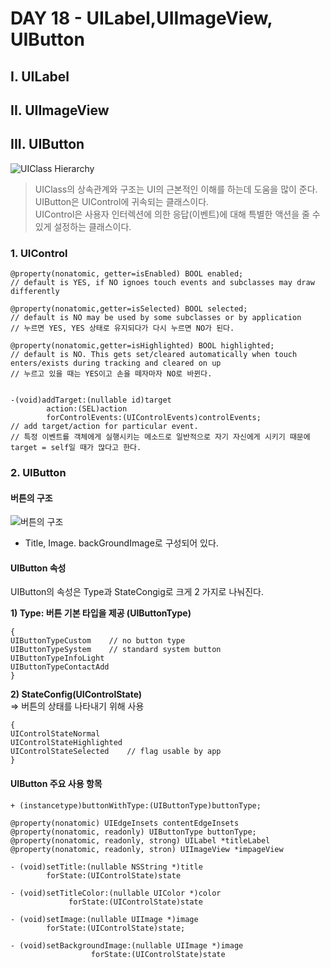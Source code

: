 

# DAY 18 - UILabel,UIImageView, UIButton  


## I. UILabel

## II. UIImageView

## III. UIButton  

![UIClass Hierarchy](/Users/apple/Downloads/a0037268_4b6b91c3db151.jpg) 
  
> UIClass의 상속관계와 구조는 UI의 근본적인 이해를 하는데 도움을 많이 준다.  
> UIButton은 UIControl에 귀속되는 클래스이다.  
> UIControl은 사용자 인터렉션에 의한 응답(이벤트)에 대해 특별한 액션을 줄 수 있게 설정하는 클래스이다.  

### 1. UIControl

```objc
@property(nonatomic, getter=isEnabled) BOOL enabled;
// default is YES, if NO ignoes touch events and subclasses may draw differently  

@property(nonatomic,getter=isSelected) BOOL selected;
// default is NO may be used by some subclasses or by application
// 누르면 YES, YES 상태로 유지되다가 다시 누르면 NO가 된다.  

@property(nonatomic,getter=isHighlighted) BOOL highlighted;
// default is NO. This gets set/cleared automatically when touch enters/exists during tracking and cleared on up  
// 누르고 있을 때는 YES이고 손을 떼자마자 NO로 바뀐다.  


-(void)addTarget:(nullable id)target
		action:(SEL)action
		forControlEvents:(UIControlEvents)controlEvents;
// add target/action for particular event.  
// 특정 이벤트를 객체에게 실행시키는 메소드로 일반적으로 자기 자신에게 시키기 때문에 target = self일 때가 많다고 한다.  
```  

### 2. UIButton  

#### 버튼의 구조  
![버튼의 구조](https://docs-assets.developer.apple.com/published/77caf4ed6d/uibutton_callouts_2x_59b779c9-315a-416d-bf1c-f09ab4380899.png)


- Title, Image. backGroundImage로 구성되어 있다.  

#### UIButton 속성  
UIButton의 속성은 Type과 StateCongig로 크게 2 가지로 나눠진다.  

**1) Type: 버튼 기본 타입을 제공 (UIButtonType)**  

```objc
{
UIButtonTypeCustom    // no button type
UIButtonTypeSystem    // standard system button  
UIButtonTypeInfoLight  
UIButtonTypeContactAdd  
}
```

**2) StateConfig(UIControlState)**  
=> 버튼의 상태를 나타내기 위해 사용

```objc
{
UIControlStateNormal
UIControlStateHighlighted
UIControlStateSelected    // flag usable by app 
} 
```

#### UIButton 주요 사용 항목  

```objc
+ (instancetype)buttonWithType:(UIButtonType)buttonType;

@property(nonatomic) UIEdgeInsets contentEdgeInsets  
@property(nonatomic, readonly) UIButtonType buttonType;
@property(nonatomic, readonly, strong) UILabel *titleLabel
@property(nonatomic, readonly, stron) UIImageView *impageView

- (void)setTitle:(nullable NSString *)title
		forState:(UIControlState)state

- (void)setTitleColor:(nullable UIColor *)color
			 forState:(UIControlState)state
	
- (void)setImage:(nullable UIImage *)image
		forState:(UIControlState)state;

- (void)setBackgroundImage:(nullable UIImage *)image
				  forState:(UIControlState)state
```

	




	
	